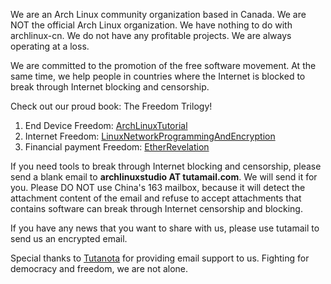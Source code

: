 We are an Arch Linux community organization based in Canada. We are NOT the official Arch Linux organization. We have nothing to do with archlinux-cn. We do not have any profitable projects. We are always operating at a loss.

We are committed to the promotion of the free software movement. At the same time, we help people in countries where the Internet is blocked to break through Internet blocking and censorship.

Check out our proud book: The Freedom Trilogy!

1. End Device Freedom: [ArchLinuxTutorial](https://github.com/ArchLinuxStudio/ArchLinuxTutorial)
2. Internet Freedom: [LinuxNetworkProgrammingAndEncryption](https://github.com/ArchLinuxStudio/LinuxNetworkProgrammingAndEncryption)
3. Financial payment Freedom: [EtherRevelation](https://github.com/ArchLinuxStudio/EtherRevelation)

If you need tools to break through Internet blocking and censorship, please send a blank email to **archlinuxstudio AT tutamail.com**. We will send it for you. Please DO NOT use China's 163 mailbox, because it will detect the attachment content of the email and refuse to accept attachments that contains software can break through Internet censorship and blocking.

If you have any news that you want to share with us, please use tutamail to send us an encrypted email.

Special thanks to [Tutanota](https://tutanota.com/) for providing email support to us. Fighting for democracy and freedom, we are not alone.



